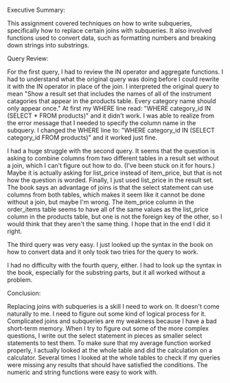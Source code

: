 Executive Summary:

This assignment covered techniques on how to write subqueries, specifically how to replace certain joins with subqueries. It also involved functions used to convert data, such as formatting numbers and breaking down strings into substrings.



Query Review:

For the first query, I had to review the IN operator and aggregate functions. I had to understand what the original query was doing before I could rewrite it with the IN operator in place of the join. I interpreted the original query to mean "Show a result set that includes the names of all of the instrument catagories that appear in the products table. Every category name should only appear once." At first my WHERE line read: "WHERE category_id IN (SELECT * FROM products)" and it didn't work. I was able to realize from the error message that I needed to specify the column name in the subquery. I changed the WHERE line to: "WHERE category_id IN (SELECT category_id FROM products)" and it worked just fine.

I had a huge struggle with the second query. It seems that the question is asking to combine columns from two different tables in a result set without a join, which I can't figure out how to do. (I've been stuck on it for hours.) Maybe it is actually asking for list_price instead of item_price, but that is not how the question is worded. Finally, I just used list_price in the result set. The book says an advantage of joins is that the select statement can use columns from both tables, which makes it seem like it cannot be done without a join, but maybe I'm wrong. The item_price column in the order_items table seems to have all of the same values as the list_price column in the products table, but one is not the foreign key of the other, so I would think that they aren't the same thing. I hope that in the end I did it right.

The third query was very easy. I just looked up the syntax in the book on how to convert data and it only took two tries for the query to work.

I had no difficulty with the fourth query, either. I had to look up the syntax in the book, especially for the substring parts, but it all worked without a problem.



Conclusion:

Replacing joins with subqueries is a skill I need to work on. It doesn't come naturally to me. I need to figure out some kind of logical process for it. Complicated joins and subqueries are my weakness because I have a bad short-term memory. When I try to figure out some of the more complex questions, I write out the select statement in pieces as smaller select statements to test them. To make sure that my average function worked properly, I actually looked at the whole table and did the calculation on a calculator. Several times I looked at the whole tables to check if my queries were missing any results that should have satisfied the conditions. The numeric and string functions were easy to work with. 

